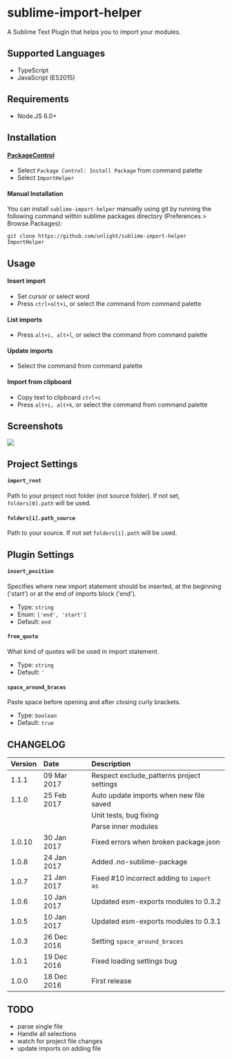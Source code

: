 sublime-import-helper
=====================
A Sublime Text Plugin that helps you to import your modules.

Supported Languages
---
* TypeScript
* JavaScript (ES2015)

## Requirements
* Node.JS 6.0+

Installation
---
#### [PackageControl](https://packagecontrol.io/packages/ImportHelper)
* Select `Package Control: Install Package` from command palette
* Select `ImportHelper`

#### Manual Installation
You can install `sublime-import-helper` manually using git by running the following command
within sublime packages directory (Preferences > Browse Packages):
```
git clone https://github.com/unlight/sublime-import-helper ImportHelper
```

Usage
---
#### Insert import
* Set cursor or select word
* Press `ctrl+alt+i`, or select the command from command palette

#### List imports
* Press `alt+i, alt+l`, or select the command from command palette

#### Update imports
* Select the command from command palette

#### Import from clipboard
* Copy text to clipboard `ctrl+c`
* Press `alt+i, alt+k`, or select the command from command palette

Screenshots
---
![](https://raw.githubusercontent.com/unlight/sublime-import-helper/master/screenshots/insert-import.gif)

Project Settings
---
#### `import_root`
Path to your project root folder (not source folder). If not set, `folders[0].path` will be used.

#### `folders[i].path_source`
Path to your source. If not set `folders[i].path` will be used.

Plugin Settings
---
#### `insert_position`
Specifies where new import statement should be inserted, at the beginning ('start')
or at the end of imports block ('end').
- Type: `string`
- Enum: `['end', 'start']`
- Default: `end`

#### `from_quote`
What kind of quotes will be used in import statement.
- Type: `string`
- Default: `'`

#### `space_around_braces`
Paste space before opening and after closing curly brackets.
- Type: `boolean`
- Default: `true`

CHANGELOG
---
| Version | Date        | Description                               |
|:--------|:------------|:------------------------------------------|
| 1.1.1   | 09 Mar 2017 | Respect exclude_patterns project settings |
| 1.1.0   | 25 Feb 2017 | Auto update imports when new file saved   |
|         |             | Unit tests, bug fixing                    |
|         |             | Parse inner modules                       |
| 1.0.10  | 30 Jan 2017 | Fixed errors when broken package.json     |
| 1.0.8   | 24 Jan 2017 | Added .no-sublime-package                 |
| 1.0.7   | 21 Jan 2017 | Fixed #10 incorrect adding to `import as` |
| 1.0.6   | 10 Jan 2017 | Updated esm-exports modules to 0.3.2      |
| 1.0.5   | 10 Jan 2017 | Updated esm-exports modules to 0.3.1      |
| 1.0.3   | 26 Dec 2016 | Setting `space_around_braces`             |
| 1.0.1   | 19 Dec 2016 | Fixed loading settings bug                |
| 1.0.0   | 18 Dec 2016 | First release                             |

TODO
---
* parse single file
* Handle all selections
* watch for project file changes
* update imports on adding file